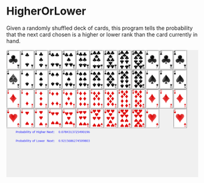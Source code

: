 # HigherOrLower
Given a randomly shuffled deck of cards, this program tells the probability that the next card chosen is a higher or lower rank than the card currently in hand.

![alt text](https://github.com/karaleemota/HigherOrLower/blob/master/HigherOrLowerScreenshot.PNG?raw=true)
